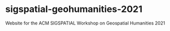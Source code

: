 # sigspatial-geohumanities-2021
Website for the ACM SIGSPATIAL Workshop on Geospatial Humanities 2021
